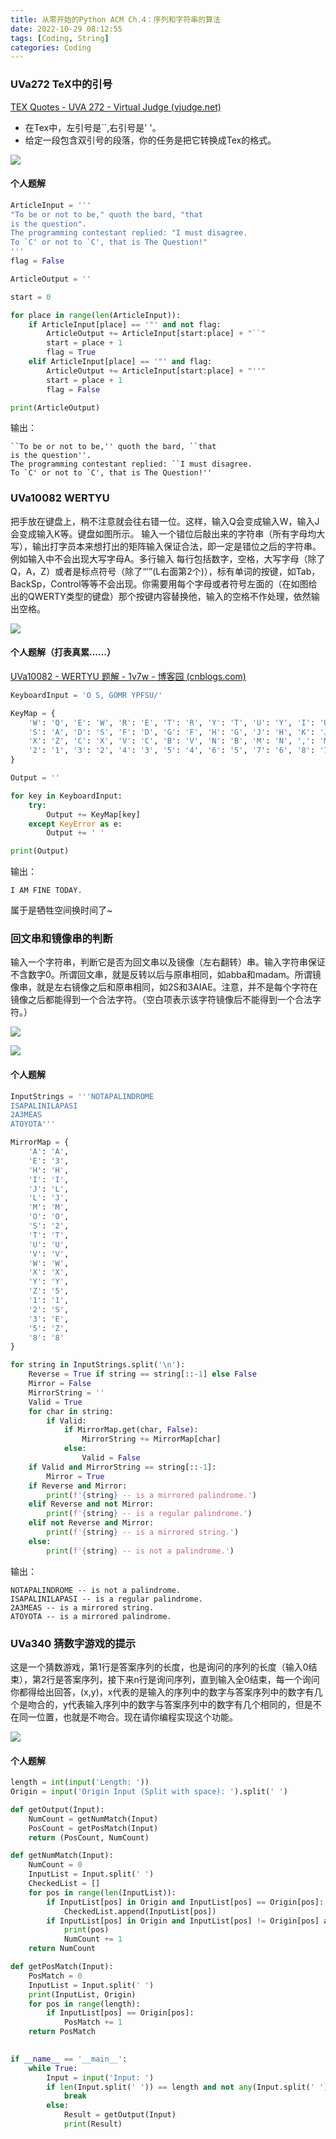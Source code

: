 ```yaml
---
title: 从零开始的Python ACM Ch.4：序列和字符串的算法
date: 2022-10-29 08:12:55
tags: [Coding, String]
categories: Coding
---
```


### UVa272 TeX中的引号

[TEX Quotes - UVA 272 - Virtual Judge (vjudge.net)](https://vjudge.net/problem/UVA-272)

- 在Tex中，左引号是``,右引号是' '。
- 给定一段包含双引号的段落，你的任务是把它转换成Tex的格式。

![](https://registry.npmmirror.com/gamernotitle-oss/1.0.4/files/img/Go-for-Python-Ch4/Tex.png)

#### 个人题解

```python
ArticleInput = '''
"To be or not to be," quoth the bard, "that
is the question".
The programming contestant replied: "I must disagree.
To `C' or not to `C', that is The Question!"
'''
flag = False

ArticleOutput = ''

start = 0

for place in range(len(ArticleInput)):
    if ArticleInput[place] == '"' and not flag:
        ArticleOutput += ArticleInput[start:place] + "``"
        start = place + 1
        flag = True
    elif ArticleInput[place] == '"' and flag:
        ArticleOutput += ArticleInput[start:place] + "''"
        start = place + 1
        flag = False

print(ArticleOutput)
```

输出：

```
``To be or not to be,'' quoth the bard, ``that
is the question''.
The programming contestant replied: ``I must disagree.
To `C' or not to `C', that is The Question!''
```

### **UVa10082 WERTYU**

把手放在键盘上，稍不注意就会往右错一位。这样，输入Q会变成输入W，输入J会变成输入K等。键盘如图所示。 输入一个错位后敲出来的字符串（所有字母均大写），输出打字员本来想打出的矩阵输入保证合法，即一定是错位之后的字符串。例如输入中不会出现大写字母A。多行输入 每行包括数字，空格，大写字母（除了Q，A，Z）或者是标点符号（除了“’”(L右面第2个)），标有单词的按键，如Tab，BackSp，Control等等不会出现。你需要用每个字母或者符号左面的（在如图给出的QWERTY类型的键盘）那个按键内容替换他，输入的空格不作处理，依然输出空格。

![](https://registry.npmmirror.com/gamernotitle-oss/1.0.4/files/img/Go-for-Python-Ch4/UVa10082.jpg)

#### 个人题解（打表真累……）

[UVa10082 - WERTYU 题解 - 1v7w - 博客园 (cnblogs.com)](https://www.cnblogs.com/1v7w/p/13870486.html)

```python
KeyboardInput = 'O S, GOMR YPFSU/'

KeyMap = {
    'W': 'Q', 'E': 'W', 'R': 'E', 'T': 'R', 'Y': 'T', 'U': 'Y', 'I': 'U','O': 'I', 'P': 'O', '[': 'P', ']': '[', '\\': ']',
    'S': 'A', 'D': 'S', 'F': 'D', 'G': 'F', 'H': 'G', 'J': 'H', 'K': 'J', 'L': 'K', ':': 'L', "'": ':',
    'X': 'Z', 'C': 'X', 'V': 'C', 'B': 'V', 'N': 'B', 'M': 'N', ',': 'M', '.': ',', '/': '.',
    '2': '1', '3': '2', '4': '3', '5': '4', '6': '5', '7': '6', '8': '7', '9': '8', '0': '9', '-': '0', '=': '-'
}

Output = ''

for key in KeyboardInput:
    try:
        Output += KeyMap[key]
    except KeyError as e:
        Output += ' '

print(Output)
```

输出：

```
I AM FINE TODAY.
```

属于是牺牲空间换时间了~

### **回文串和镜像串的判断**

输入一个字符串，判断它是否为回文串以及镜像（左右翻转）串。输入字符串保证不含数字0。所谓回文串，就是反转以后与原串相同，如abba和madam。所谓镜像串，就是左右镜像之后和原串相同，如2S和3AIAE。注意，并不是每个字符在镜像之后都能得到一个合法字符。（空白项表示该字符镜像后不能得到一个合法字符。）

![](https://registry.npmmirror.com/gamernotitle-oss/1.0.4/files/img/Go-for-Python-Ch4/Mirror-and-Reverse.png)

![](https://registry.npmmirror.com/gamernotitle-oss/1.0.4/files/img/Go-for-Python-Ch4/Mirror-and-Reverse-Sample.png)

#### 个人题解

```python
InputStrings = '''NOTAPALINDROME
ISAPALINILAPASI
2A3MEAS
ATOYOTA'''

MirrorMap = {
    'A': 'A',
    'E': '3',
    'H': 'H',
    'I': 'I',
    'J': 'L',
    'L': 'J',
    'M': 'M',
    'O': 'O',
    'S': '2',
    'T': 'T',
    'U': 'U',
    'V': 'V',
    'W': 'W',
    'X': 'X',
    'Y': 'Y',
    'Z': '5',
    '1': '1',
    '2': 'S',
    '3': 'E',
    '5': 'Z',
    '8': '8'
}

for string in InputStrings.split('\n'):
    Reverse = True if string == string[::-1] else False
    Mirror = False
    MirrorString = ''
    Valid = True
    for char in string:
        if Valid:
            if MirrorMap.get(char, False):
                MirrorString += MirrorMap[char]
            else:
                Valid = False
    if Valid and MirrorString == string[::-1]:
        Mirror = True
    if Reverse and Mirror:
        print(f'{string} -- is a mirrored palindrome.')
    elif Reverse and not Mirror:
        print(f'{string} -- is a regular palindrome.')
    elif not Reverse and Mirror:
        print(f'{string} -- is a mirrored string.')
    else:
        print(f'{string} -- is not a palindrome.')
```

输出：

```
NOTAPALINDROME -- is not a palindrome.
ISAPALINILAPASI -- is a regular palindrome.
2A3MEAS -- is a mirrored string.
ATOYOTA -- is a mirrored palindrome.
```

### UVa340 **猜数字游戏的提示**

这是一个猜数游戏，第1行是答案序列的长度，也是询问的序列的长度（输入0结束），第2行是答案序列，接下来n行是询问序列，直到输入全0结束，每一个询问你都得给出回答，(x,y)，x代表的是输入的序列中的数字与答案序列中的数字有几个是吻合的，y代表输入序列中的数字与答案序列中的数字有几个相同的，但是不在同一位置，也就是不吻合。现在请你编程实现这个功能。

![](https://registry.npmmirror.com/gamernotitle-oss/1.0.4/files/img/Go-for-Python-Ch4/Number-Game.png)

#### 个人题解

```python
length = int(input('Length: '))
Origin = input('Origin Input (Split with space): ').split(' ')

def getOutput(Input):
    NumCount = getNumMatch(Input)
    PosCount = getPosMatch(Input)
    return (PosCount, NumCount)

def getNumMatch(Input):
    NumCount = 0
    InputList = Input.split(' ')
    CheckedList = []
    for pos in range(len(InputList)):
        if InputList[pos] in Origin and InputList[pos] == Origin[pos]:
            CheckedList.append(InputList[pos])
        if InputList[pos] in Origin and InputList[pos] != Origin[pos] and not InputList[pos] in CheckedList:
            print(pos)
            NumCount += 1
    return NumCount

def getPosMatch(Input):
    PosMatch = 0
    InputList = Input.split(' ')
    print(InputList, Origin)
    for pos in range(length):
        if InputList[pos] == Origin[pos]:
            PosMatch += 1
    return PosMatch
    

if __name__ == '__main__':
    while True:
        Input = input('Input: ')
        if len(Input.split(' ')) == length and not any(Input.split(' ')):   # any()一旦里面有一个不是0就会返回True
            break
        else:
            Result = getOutput(Input)
            print(Result)
```

